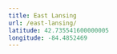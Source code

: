 ```yaml
---
title: East Lansing
url: /east-lansing/
latitude: 42.735541600000005
longitude: -84.4852469
---
```

